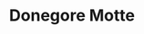 ---
title: "Donegore Motte"
address: "Donegore Motte, 24 Donegore Hill, Dunadry, Co. Antrim, BT41 2HW"
tel: "+44 (0)28 9443 2175"
county: "Antrim"
category: "Monuments"
type: "Content"
lat: "54.72447204589844"
lng: "-6.129425048828125"
---